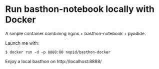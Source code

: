 # Run basthon-notebook locally with Docker

A simple container combining nginx + basthon-notebook + pyodide.

Launch me with:

```
$ docker run -d -p 8888:80 nopid/basthon-docker
```

Enjoy a local basthon on http://localhost:8888/

